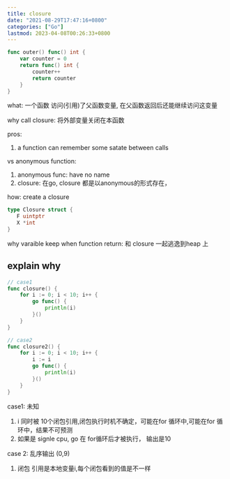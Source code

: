 ```yaml
---
title: closure
date: "2021-08-29T17:47:16+0800"
categories: ["Go"]
lastmod: 2023-04-08T00:26:33+0800
---
```


```go
func outer() func() int {
	var counter = 0
	return func() int {
		counter++
		return counter
	}
}
```
what: 一个函数 访问(引用)了父函数变量,  在父函数返回后还能继续访问这变量 

why call closure: 将外部变量关闭在本函数 

pros:
1.  a function can remember some satate between   calls

vs  anonymous  function:   
1. anonymous func: have no name
2. closure: 在go, closure 都是以anonymous的形式存在，

how: create  a   closure    
 ```go
type Closure struct {
	F uintptr
	X *int
}
```
why varaible  keep when function return:
和 closure 一起逃逸到heap 上



## explain why

```go
// case1
func closure() {
	for i := 0; i < 10; i++ {
		go func() {
			println(i)
		}()
	}
}

// case2
func closure2() {
	for i := 0; i < 10; i++ {
		i := i
		go func() {
			println(i)
		}()
	}
}
```


case1: 未知 
1. i 同时被 10个闭包引用,闭包执行时机不确定，可能在for 循环中,可能在for 循环中，结果不可预测
2. 如果是 signle cpu, go 在 for循环后才被执行， 输出是10

case 2: 乱序输出 (0,9)
1. 闭包 引用是本地变量i,每个闭包看到的值是不一样

